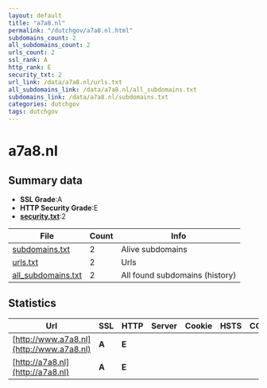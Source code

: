 ```yaml
---
layout: default
title: "a7a8.nl"
permalink: "/dutchgov/a7a8.nl.html"
subdomains_count: 2
all_subdomains_count: 2
urls_count: 2
ssl_rank: A
http_rank: E
security_txt: 2
url_link: /data/a7a8.nl/urls.txt
all_subdomains_link: /data/a7a8.nl/all_subdomains.txt
subdomains_link: /data/a7a8.nl/subdomains.txt
categories: dutchgov
tags: dutchgov
---
```



# a7a8.nl
## Summary data


 - **SSL Grade**:A
 - **HTTP Security Grade**:E
 - **[security.txt](https://www.digitaleoverheid.nl/nieuws/standaard-security-txt-nu-verplicht-voor-overheid/)**:2


| File       | Count | Info |
|------------|-------|------|
|[subdomains.txt](/DutchGovScope/data/a7a8.nl/subdomains.txt)|2|Alive subdomains|
|[urls.txt](/DutchGovScope/data/a7a8.nl/urls.txt)|2|Urls|
|[all_subdomains.txt](/DutchGovScope/data/a7a8.nl/all_subdomains.txt)|2|All found subdomains (history)|


## Statistics


| Url | SSL | HTTP | Server | Cookie | HSTS | CORS | CTO | CSP | XFO | XXP | RP |FP| Tech |Title |
|--------|-------|-------|------|------|------|------|------|------|------|------|------|------|------|------|
|[http://www.a7a8.nl](http://www.a7a8.nl)| **A**| **E**|| | | | | | | | :white_check_mark: | |||
|[http://a7a8.nl](http://a7a8.nl)| **A**| **E**|| | | | | | | | :white_check_mark: | |||

